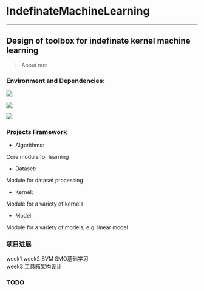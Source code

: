 # IndefinateMachineLearning

---
Design of toolbox for indefinate kernel machine learning
-------------

> About me:



### Environment and Dependencies:
![](https://img.shields.io/badge/python-3.6-brightgreen.svg)


[![](https://img.shields.io/badge/anaconda3-4.4.0-brightgreen.svg)](https://www.anaconda.com/download/)


![](https://img.shields.io/badge/platform-Windows10-blue.svg)




### Projects Framework  
- Algorithms:

Core module for learning  

- Dataset:

Module for dataset processing  

- Kernel:  

Module for a variety of kernels  

- Model:  

Module for a variety of models, e.g.  linear model  



### 项目进展    
week1 week2  SVM SMO基础学习  
week3 工具箱架构设计    
  
### TODO 
